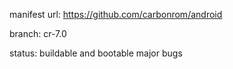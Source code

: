 manifest url:
https://github.com/carbonrom/android

branch:
cr-7.0

status:
buildable and bootable
major bugs
